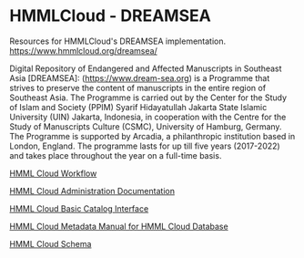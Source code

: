 # HMMLCloud - DREAMSEA
Resources for HMMLCloud's DREAMSEA implementation. https://www.hmmlcloud.org/dreamsea/

Digital Repository of Endangered and Affected Manuscripts in Southeast Asia [DREAMSEA]: (https://www.dream-sea.org) is a Programme that strives to preserve the content of manuscripts in the entire region of Southeast Asia. The Programme is carried out by the Center for the Study of Islam and Society (PPIM) Syarif Hidayatullah Jakarta State Islamic University (UIN) Jakarta, Indonesia, in cooperation with the Centre for the Study of Manuscripts Culture (CSMC), University of Hamburg, Germany. The Programme is supported by Arcadia, a philanthropic institution based in London, England. The programme lasts for up till five years (2017-2022) and takes place throughout the year on a full-time basis.

[HMML Cloud Workflow](https://docs.google.com/document/d/1CsJVxMbgWm0E0CKODf2xZt28-46Y4_nCLaxbaK7vxcM/edit?usp=sharing)

[HMML Cloud Administration Documentation](https://docs.google.com/document/d/1-zzk85K7sI5NJ3Md3huOLjO1KLbsDMHIQ5J82Q1cois/edit?usp=sharing)

[HMML Cloud Basic Catalog Interface](https://docs.google.com/document/d/1HdtdAUoWXllseKsg4UkKrOa2jdqDmrbnJNQZ4sDuunw/edit?usp=sharing)

[HMML Cloud Metadata Manual for HMML Cloud Database](https://docs.google.com/document/d/15DyU4pfApaxksr6xMGQdUZms36bzlDPae51QaplloRA/edit?usp=sharing)

[HMML Cloud Schema](https://docs.google.com/spreadsheets/d/11rG-2eRj99do-Oe5A6V-a73eNcb6bNSi68gONsZJPXo/edit?usp=sharing)
